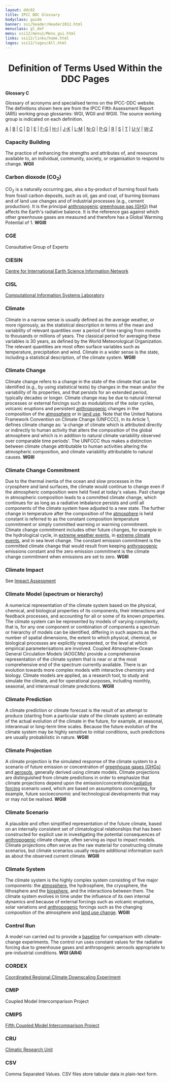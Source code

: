 ```yaml
---
layout: ddc02
title: IPCC DDC Glossary
bodyclass: guide
banner: ssi/header/Header2012.html
menuclass: gl_def
menu: ssi12/menu1/Menu_gui.html
links: ssi12/links/home.html
logos: ssi12/logos/All.html
---
```


<div id="content">

 <div id="pagetit">
   <h1 align="center">Definition of Terms Used Within the DDC Pages</h1>
 </div>
   <!-- End of Page Title Block -->
<p> <b>Glossary C</b></p>
<p> Glossary of acronyms and specialised terms on the IPCC-DDC website. <br> The definitions shown here are from the IPCC Fifth Assessment Report (AR5) working group glossaries: WGI, WGII and WGIII.  The source working group is indicated on each definition.</p>
<p>
<a href="glossary_a.html">A</a>
| <a href="glossary_b.html">B</a>
| <a href="glossary_c.html">C</a>
| <a href="glossary_d.html">D</a>
| <a href="glossary_e.html">E</a>
| <a href="glossary_fg.html">F-G</a>
| <a href="glossary_hi.html">H-I</a>
| <a href="glossary_jk.html">J-K</a>
| <a href="glossary_lm.html">L-M</a>
| <a href="glossary_no.html">N-O</a>
| <a href="glossary_pq.html">P-Q</a>
| <a href="glossary_r.html">R</a>
| <a href="glossary_s.html">S</a>
| <a href="glossary_t.html">T</a>
| <a href="glossary_uv.html">U-V</a>
| <a href="glossary_wz.html">W-Z</a>

</p>

<a name="capacityBuilding"></a>
<h3>Capacity Building</h3><p>The practice of enhancing the strengths and attributes of, and resources available to, an individual, community, society, or organisation to respond to change. <b>WGII</b></p>
<a name="co2"></a>
<h3>Carbon dioxode (CO<sub>2</sub>)</h3><p>CO<sub>2</sub> is a naturally occurring gas, also a by-product of burning fossil fuels from fossil carbon deposits, such as oil, gas and coal, of burning biomass and of land use changes and of industrial processes (e.g., cement production). It is the principal <a href="glossary_a.html#anthropogenic">anthropogenic</a>  <a href="glossary_fg.html#greenhouseGas">greenhouse gas (GHG)</a> that affects the Earth's radiative balance. It is the reference gas against which other greenhouse gases are measured and therefore has a Global Warming Potential of 1. <b>WGIII</b></p>
<a name="cge"></a>
<h3>CGE</h3><p>Consultative Group of Experts</p>
<a name="ciesin"></a>
<h3>CIESIN</h3><p><a href="http://ciesin.columbia.edu/" target="_blank">Centre for International Earth Science Information Network</a></p>
<a name="cisl"></a>
<h3>CISL</h3><p><a href="http://www2.cisl.ucar.edu/" target="_blank">Computational Information Systems Laboratory </a></p>
<a name="climate"></a>
<h3>Climate</h3><p>Climate in a narrow sense is usually defined as the average weather, or more rigorously, as the statistical description in terms of the mean and variability of relevant quantities over a period of time ranging from months to thousands or millions of years. The classical period for averaging these variables is 30 years, as defined by the World Meteorological Organization. The relevant quantities are most often surface variables such as temperature, precipitation and wind. Climate in a wider sense is the state, including a statistical description, of the climate system. <b>WGIII</b></p>
<a name="climateChange"></a>
<h3>Climate Change</h3><p>Climate change refers to a change in the state of the climate that can be identified (e.g., by using statistical tests) by changes in the mean and/or the variability of its properties, and that persists for an extended period, typically decades or longer. Climate change may be due to natural internal processes or external forcings such as modulations of the solar cycles, volcanic eruptions and persistent <a href="glossary_a.html#anthropogenic">anthropogenic</a> changes in the composition of the <a href="glossary_a.html#atmosphere">atmosphere</a>
or in <a href="glossary_lm.html#landUse">land use</a>. Note that the United Nations Framework Convention on Climate Change (UNFCCC), in its Article 1, defines climate change as: 'a change of climate which is attributed directly or indirectly to human activity that alters the composition of the global atmosphere and which is in addition to natural climate variability observed over comparable time periods'. The UNFCCC thus makes a distinction between climate change attributable to human activities altering the atmospheric composition, and climate variability attributable to natural causes. <b>WGIII</b></p>
<a name="climateChangeCommitment"></a>
<h3>Climate Change Commitment</h3><p>Due to the thermal inertia of the ocean and slow processes in the cryosphere and land surfaces, the climate would continue to change even if the atmospheric composition were held fixed at today's values. Past change in atmospheric composition leads to a committed climate change, which continues for as long as a radiative imbalance persists and until all components of the climate system have adjusted to a new state.
The further change in temperature after the composition of the <a href="glossary_a.html#atmosphere">atmosphere</a> is held constant is referred to as the constant composition temperature commitment or simply committed warming or warming commitment.
Climate change commitment includes other future changes, for example in the hydrological cycle, in <a href="glossary_e.html#extremeWeather">extreme weather events</a>, in <a href="glossary_e.html#extremeClimate">extreme climate events</a>, and in sea level change.  The constant emission commitment is the committed climate change that would result from keeping <a href="glossary_a.html#anthropogenic">anthropogenic</a> emissions constant and the zero emission commitment is the climate change commitment when emissions are set to zero. <b>WGIII</b></p>
<a name="climateImpact"></a>
<h3>Climate Impact</h3><p>See <a href="glossary_hi.html#impactAssessment">Impact Assessment</a></p>
<a name="climateModel"></a>
<h3>Climate Model (spectrum or hierarchy)</h3><p>A numerical representation of the climate system based on the physical, chemical, and biological properties of its components, their interactions and feedback processes, and accounting for all or some of its known properties. The climate system can be represented by models of varying complexity, that is, for any one component or combination of components a spectrum or hierarchy of models can be identified, differing in such aspects as the number of spatial dimensions, the extent to which physical, chemical, or biological processes are explicitly represented, or the level at which empirical parameterisations are involved. Coupled Atmosphere-Ocean General Circulation Models (AOGCMs) provide a comprehensive representation of the climate system that is near or at the most comprehensive end of the spectrum currently available. There is an evolution towards more complex models with interactive chemistry and biology. Climate models are applied, as a research tool, to study and simulate the climate, and for operational purposes, including monthly, seasonal, and interannual climate predictions. <b>WGIII</b></p>
<a name="climatePrediction"></a>
<h3>Climate Prediction</h3><p>A climate prediction or climate forecast is the result of an attempt to produce (starting from a particular state of the climate system) an estimate of the actual evolution of the climate in the future, for example, at seasonal, interannual or long-term time scales. Because the future evolution of the climate system may be highly sensitive to initial conditions, such predictions are usually probabilistic in nature. <b>WGIII</b></p>
<a name="climateProjection"></a>
<h3>Climate Projection</h3><p>A climate projection is the simulated response of the climate system to a scenario of future emission or concentration of <a href="glossary_fg.html#greenhouseGas">greenhouse gases (GHGs)</a> and <a href="glossary_a.html#aerosols">aerosols</a>, generally derived using climate models. Climate projections are distinguished from climate predictions in order to emphasize that climate projections depend upon the emission/concentration/<a href="glossary_r.html#radiativeForcing">radiative forcing</a> scenario used, which are based on assumptions concerning, for example, future socioeconomic and technological developments that may or may not be realised. <b>WGIII</b></p>
<a name="climateScenario"></a>
<h3>Climate Scenario</h3><p>A plausible and often simplified representation of the future climate, based on an internally consistent set of climatological relationships that has been constructed for explicit use in investigating the potential consequences of <a href="glossary_a.html#anthropogenic">anthropogenic</a> climate change, often serving as input to impact models. Climate projections often serve as the raw material for constructing climate scenarios, but climate scenarios usually require additional information such as about the observed current climate. <b>WGIII</b></p>
<a name="climateSystem"></a>
<h3>Climate System</h3><p>The climate system is the highly complex system consisting of five major components: the <a href="glossary_a.html#atmosphere">atmosphere</a>, the hydrosphere, the cryosphere, the lithosphere and the <a href="glossary_b.html#biosphere">biosphere</a>, and the interactions between them.  The climate system evolves in time under the influence of its own internal dynamics and because of external forcings such as volcanic eruptions, solar variations and <a href="glossary_a.html#anthropogenic">anthropogenic</a> forcings such as the changing composition of the atmosphere and <a href="glossary_lm.html#landUseChange">land use change</a>. <b>WGIII</b></p>
<a name="controlRun"></a>
<h3>Control Run</h3><p>A model run carried out to provide a <a href="glossary_b.html#baseline">baseline</a> for comparison with climate-change experiments. The control run uses constant values for the radiative forcing due to greenhouse gases and anthropogenic aerosols appropriate to pre-industrial conditions. <b>WGI (AR4)</b></p>
<a name="cordex"></a>
<h3>CORDEX</h3><p><a href="http://www.cordex.org">Coordinated Regional Climate Downscaling Experiment</a></p>
<a name="cmip"></a>
<h3>CMIP</h3><p>Coupled Model Intercomparison Project</p>
<a name="cmip5"></a>
<h3>CMIP5</h3><p><a href="http://cmip-pcmdi.llnl.gov/cmip5/" target="_blank">Fifth Coupled Model Intercomparison Project</a></p>
<a name="cru"></a>
<h3>CRU</h3><p><a href="http://www.cru.uea.ac.uk/" target="_blank">Climatic Research Unit</a></p>
<!--<h3>CSU</h3><p> </p>-->
<a name="csv"></a>
<h3>CSV</h3><p>Comma Separated Values. CSV files store tabular data in plain-text form.</p>
 </div><!-- End demo -->
